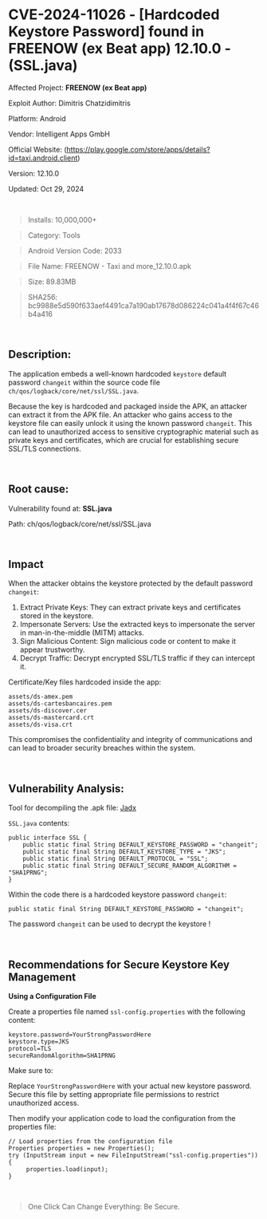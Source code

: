# CVE-2024-11026 - [Hardcoded Keystore Password] found in FREENOW (ex Beat app) 12.10.0 - (SSL.java)

Affected Project: **FREENOW (ex Beat app)**

Exploit Author: Dimitris Chatzidimitris

Platform: Android

Vendor: Intelligent Apps GmbH

Official Website: (https://play.google.com/store/apps/details?id=taxi.android.client)

Version: 12.10.0

Updated: Oct 29, 2024

<br />

> Installs: 10,000,000+

> Category: Tools

> Android Version Code: 2033 

> File Name: FREENOW - Taxi and more_12.10.0.apk

> Size: 89.83MB

> SHA256: bc9988e5d590f633aef4491ca7a190ab17678d086224c041a4f4f67c46b4a416

<br /> 


## Description:
The application embeds a well-known hardcoded `keystore` default password `changeit` within the source code file `ch/qos/logback/core/net/ssl/SSL.java`.

Because the key is hardcoded and packaged inside the APK, an attacker can extract it from the APK file. 
An attacker who gains access to the keystore file can easily unlock it using the known password `changeit`. 
This can lead to unauthorized access to sensitive cryptographic material such as private keys and certificates, which are crucial for establishing secure SSL/TLS connections.

<br /> 


## Root cause:

Vulnerability found at: **SSL.java**

Path: ch/qos/logback/core/net/ssl/SSL.java

<br />  


## Impact

When the attacker obtains the keystore protected by the default password `changeit`:

1. Extract Private Keys: They can extract private keys and certificates stored in the keystore.
2. Impersonate Servers: Use the extracted keys to impersonate the server in man-in-the-middle (MITM) attacks.
3. Sign Malicious Content: Sign malicious code or content to make it appear trustworthy.
4. Decrypt Traffic: Decrypt encrypted SSL/TLS traffic if they can intercept it.


Certificate/Key files hardcoded inside the app:

```
assets/ds-amex.pem
assets/ds-cartesbancaires.pem
assets/ds-discover.cer
assets/ds-mastercard.crt
assets/ds-visa.crt
```

This compromises the confidentiality and integrity of communications and can lead to broader security breaches within the system.

<br /> 


## Vulnerability Analysis:

Tool for decompiling the .apk file: [Jadx](https://github.com/skylot/jadx)

`SSL.java` contents: 

```
public interface SSL {
    public static final String DEFAULT_KEYSTORE_PASSWORD = "changeit";
    public static final String DEFAULT_KEYSTORE_TYPE = "JKS";
    public static final String DEFAULT_PROTOCOL = "SSL";
    public static final String DEFAULT_SECURE_RANDOM_ALGORITHM = "SHA1PRNG";
}
```

Within the code there is a hardcoded keystore password `changeit`:

```
public static final String DEFAULT_KEYSTORE_PASSWORD = "changeit";
```

The password `changeit` can be used to decrypt the keystore !

<br />


## Recommendations for Secure Keystore Key Management


**Using a Configuration File**

Create a properties file named `ssl-config.properties` with the following content:

```
keystore.password=YourStrongPasswordHere
keystore.type=JKS
protocol=TLS
secureRandomAlgorithm=SHA1PRNG
```

Make sure to:

Replace `YourStrongPasswordHere` with your actual new keystore password.
Secure this file by setting appropriate file permissions to restrict unauthorized access.

Then modify your application code to load the configuration from the properties file:

```
// Load properties from the configuration file
Properties properties = new Properties();
try (InputStream input = new FileInputStream("ssl-config.properties")) {
     properties.load(input);
}
```

<br />

> One Click Can Change Everything: Be Secure.
